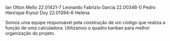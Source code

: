 Ian Otton Mello 22.01421-7
Leonardo Fabrizio Garcia 22.00346-0
Pedro Henrique Kiyozi Doy 22.01394-6
Helena 

Somos uma equipe responsável pela construção de um código que realiza a função de uma calculadora. Utilizamos o quadro kanban para melhor organização do projeto.
